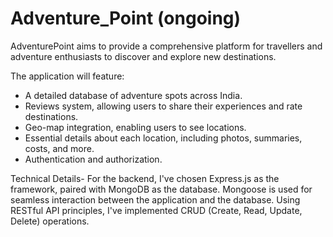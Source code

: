 # Adventure_Point (ongoing)
AdventurePoint aims to provide a comprehensive platform for travellers and adventure enthusiasts to discover and explore new destinations.

 The application will feature:
- A detailed database of adventure spots across India.
- Reviews system, allowing users to share their experiences and rate destinations.
- Geo-map integration, enabling users to see locations.
- Essential details about each location, including photos, summaries, costs, and more.
- Authentication and authorization.

Technical Details-
For the backend, I've chosen Express.js as the framework, paired with MongoDB as the database. Mongoose is used for seamless interaction between the application and the database. Using RESTful API principles, I've implemented CRUD (Create, Read, Update, Delete) operations.
